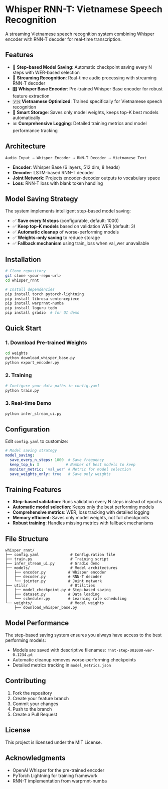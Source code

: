 # Whisper RNN-T: Vietnamese Speech Recognition

A streaming Vietnamese speech recognition system combining Whisper encoder with RNN-T decoder for real-time transcription.

## Features

- 🎯 **Step-based Model Saving**: Automatic checkpoint saving every N steps with WER-based selection
- 🔄 **Streaming Recognition**: Real-time audio processing with streaming RNN-T decoder
- 🎛️ **Whisper Base Encoder**: Pre-trained Whisper Base encoder for robust feature extraction
- 🇻🇳 **Vietnamese Optimized**: Trained specifically for Vietnamese speech recognition
- 💾 **Smart Storage**: Saves only model weights, keeps top-K best models automatically
- 📊 **Comprehensive Logging**: Detailed training metrics and model performance tracking

## Architecture

```
Audio Input → Whisper Encoder → RNN-T Decoder → Vietnamese Text
```

- **Encoder**: Whisper Base (6 layers, 512 dim, 8 heads)
- **Decoder**: LSTM-based RNN-T decoder
- **Joint Network**: Projects encoder-decoder outputs to vocabulary space
- **Loss**: RNN-T loss with blank token handling

## Model Saving Strategy

The system implements intelligent step-based model saving:

- ✅ **Save every N steps** (configurable, default: 1000)
- ✅ **Keep top-K models** based on validation WER (default: 3)
- ✅ **Automatic cleanup** of worse-performing models
- ✅ **Weights-only saving** to reduce storage
- ✅ **Fallback mechanism** using train_loss when val_wer unavailable

## Installation

```bash
# Clone repository
git clone <your-repo-url>
cd whisper_rnnt

# Install dependencies
pip install torch pytorch-lightning
pip install librosa sentencepiece
pip install warprnnt-numba
pip install loguru tqdm
pip install gradio  # for UI demo
```

## Quick Start

### 1. Download Pre-trained Weights

```bash
cd weights
python download_whisper_base.py
python export_encoder.py
```

### 2. Training

```bash
# Configure your data paths in config.yaml
python train.py
```

### 3. Real-time Demo

```bash
python infer_stream_ui.py
```

## Configuration

Edit `config.yaml` to customize:

```yaml
# Model saving strategy
model_saving:
  save_every_n_steps: 1000  # Save frequency
  keep_top_k: 3            # Number of best models to keep
  monitor_metric: 'val_wer' # Metric for model selection
  save_weights_only: true   # Save only weights
```

## Training Features

- **Step-based validation**: Runs validation every N steps instead of epochs
- **Automatic model selection**: Keeps only the best performing models
- **Comprehensive metrics**: WER, loss tracking with detailed logging
- **Memory efficient**: Saves only model weights, not full checkpoints
- **Robust training**: Handles missing metrics with fallback mechanisms

## File Structure

```
whisper_rnnt/
├── config.yaml              # Configuration file
├── train.py                 # Training script
├── infer_stream_ui.py       # Gradio demo
├── models/                  # Model architectures
│   ├── encoder.py          # Whisper encoder
│   ├── decoder.py          # RNN-T decoder
│   └── jointer.py          # Joint network
├── utils/                   # Utilities
│   ├── model_checkpoint.py # Step-based saving
│   ├── dataset.py          # Data loading
│   └── scheduler.py        # Learning rate scheduling
└── weights/                 # Model weights
    ├── download_whisper_base.py
```

## Model Performance

The step-based saving system ensures you always have access to the best performing models:

- Models are saved with descriptive filenames: `rnnt-step-001000-wer-0.1234.pt`
- Automatic cleanup removes worse-performing checkpoints
- Detailed metrics tracking in `model_metrics.json`

## Contributing

1. Fork the repository
2. Create your feature branch
3. Commit your changes
4. Push to the branch
5. Create a Pull Request

## License

This project is licensed under the MIT License.

## Acknowledgments

- OpenAI Whisper for the pre-trained encoder
- PyTorch Lightning for training framework
- RNN-T implementation from warprnnt-numba

